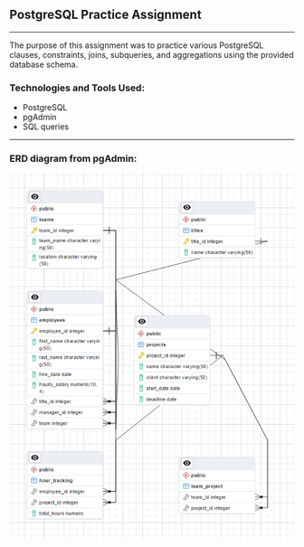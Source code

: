 ## PostgreSQL Practice Assignment
---
The purpose of this assignment was to practice various PostgreSQL clauses, constraints, joins, subqueries, and aggregations using the provided database schema. 

### Technologies and Tools Used:

- PostgreSQL
- pgAdmin
- SQL queries
---
### ERD diagram from pgAdmin:

![ERD](./ERD_diagram.png)


